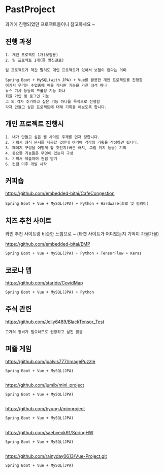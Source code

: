 # PastProject
과거에 진행되었던 프로젝트들이니 참고하세요 ~

## 진행 과정

```make
1. 개인 프로젝트 1개(보험용)
2. 팀 프로젝트 1개(좀 멋진걸로)

팀 프로젝트가 약간 말려도 개인 프로젝트가 있어서 보험이 된다는 의미

Spring Boot + MySQL(with JPA) + Vue를 활용한 개인 프로젝트를 진행함
여기서 우리는 수업중에 배울 게시판 기능을 가진 녀석 하나
뉴스 기사 등등의 크롤링 기능 하나
회원 가입 및 로그인 기능
그 외 각자 추가하고 싶은 기능 하나를 목적으로 진행함
각자 만들고 싶은 프로젝트에 대해 기획을 해보도록 합니다.
```

## 개인 프로젝트 진행시

```make
1. 내가 만들고 싶은 웹 사이트 주제를 먼저 정합니다.
2. 기획서 형식 문서를 제공할 것인데 여기에 각각의 기획을 작성하면 됩니다.
3. 페이지 구성을 어떻게 할 것인지(버튼 배치, 그림 위치 등등) 기획
4. 중요한 기능들은 무엇이 있는지 구상
5. 기획서 제출하여 컨펌 받기
6. 컨펌 이후 개발 시작
```

## 커피숍

https://github.com/embedded-bitai/CafeCongestion

```make
Spring Boot + Vue + MySQL(JPA) + Python + Hardware(회로 및 펌웨어)
```

## 치즈 추천 사이트

와인 추천 사이트랑 비슷한 느낌으로 ~ (타겟 사이트가 어디였는지 기억이 가물가물)  

https://github.com/embedded-bitai/EMP

```make
Spring Boot + Vue + MySQL(JPA) + Python + TensorFlow + Keras
```

## 코로나 맵

https://github.com/staride/CovidMap

```make
Spring Boot + Vue + MySQL(JPA) + Python
```

## 주식 관련

https://github.com/Jelly6489/BlackTensor_Test

```make
고가의 장비가 필요하므로 권장하고 싶진 않음
```

## 퍼즐 게임

https://github.com/joalvis777/ImagePuzzle

```make
Spring Boot + Vue + MySQL(JPA)
```

## 

https://github.com/jumib/mini_project

```make
Spring Boot + Vue + MySQL(JPA)
```

##

https://github.com/byungJ/minproject

```make
Spring Boot + Vue + MySQL(JPA)
```

##

https://github.com/saebyeok91/SpringHW

```make
Spring Boot + Vue + MySQL(JPA)
```

##

https://github.com/rainyday0613/Vue-Project.git

```make
Spring Boot + Vue + MySQL(JPA)
```
